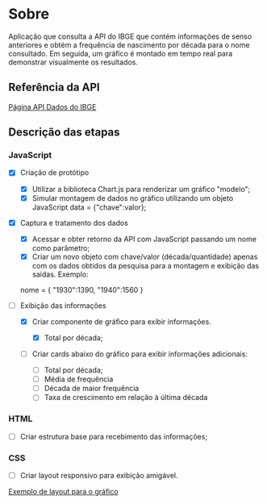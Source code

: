 # Sobre

Aplicação que consulta a API do IBGE que contém informações de senso anteriores e obtém a frequência de nascimento por década para o nome consultado. Em seguida, um gráfico é montado em tempo real para demonstrar visualmente os resultados.

## Referência da API

[Página API Dados do IBGE](https://servicodados.ibge.gov.br/api/docs/nomes?versao=2)

## Descrição das etapas

### JavaScript

- [x] Criação de protótipo

    - [x] Utilizar a biblioteca Chart.js para renderizar um gráfico "modelo";
    - [x] Simular montagem de dados no gráfico utilizando um objeto JavaScript data = {"chave":valor};

- [x] Captura e tratamento dos dados

    - [x] Acessar e obter retorno da API com JavaScript passando um nome como parâmetro;
    - [x] Criar um novo objeto com chave/valor (década/quantidade) apenas com os dados obtidos da pesquisa para a montagem e exibição das saídas. Exemplo:
    
    nome = {
    "1930":1390,
    "1940":1560
    }

- [ ] Exibição das informações

    - [x] Criar componente de gráfico para exibir informações.

        - [x] Total por década;

    - [ ] Criar cards abaixo do gráfico para exibir informações adicionais:

        - [ ] Total por década;
        - [ ] Média de frequência
        - [ ] Década de maior frequência
        - [ ] Taxa de crescimento em relação à última década
### HTML

- [ ] Criar estrutura base para recebimento das informações;

### CSS

- [ ] Criar layout responsivo para exibição amigável.

[Exemplo de layout para o gráfico](https://dribbble.com/shots/17238059-Dashboard-Cards-Light-Dark)